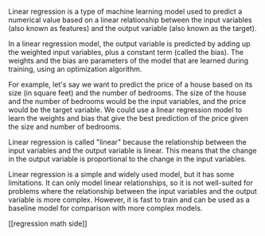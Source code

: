 Linear regression is a type of machine learning model used to predict a numerical value based on a linear relationship between the input variables (also known as features) and the output variable (also known as the target).

In a linear regression model, the output variable is predicted by adding up the weighted input variables, plus a constant term (called the bias). The weights and the bias are parameters of the model that are learned during training, using an optimization algorithm.

For example, let's say we want to predict the price of a house based on its size (in square feet) and the number of bedrooms. The size of the house and the number of bedrooms would be the input variables, and the price would be the target variable. We could use a linear regression model to learn the weights and bias that give the best prediction of the price given the size and number of bedrooms.

Linear regression is called "linear" because the relationship between the input variables and the output variable is linear. This means that the change in the output variable is proportional to the change in the input variables.

Linear regression is a simple and widely used model, but it has some limitations. It can only model linear relationships, so it is not well-suited for problems where the relationship between the input variables and the output variable is more complex. However, it is fast to train and can be used as a baseline model for comparison with more complex models.

[[regression math side]]